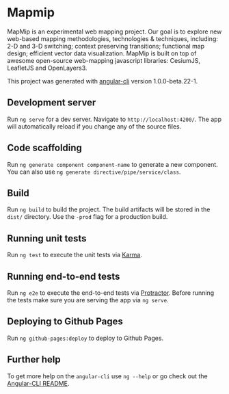 # Mapmip

MapMip is an experimental web mapping project. Our goal is to explore new web-based mapping methodologies, technologies & techniques, including: 2-D and 3-D switching; context preserving transitions; functional map design; efficient vector data visualization. MapMip is built on top of awesome open-source web-mapping javascript libraries: CesiumJS, LeafletJS and OpenLayers3.

This project was generated with [angular-cli](https://github.com/angular/angular-cli) version 1.0.0-beta.22-1.

## Development server

Run `ng serve` for a dev server. Navigate to `http://localhost:4200/`. The app will automatically reload if you change any of the source files.

## Code scaffolding

Run `ng generate component component-name` to generate a new component. You can also use `ng generate directive/pipe/service/class`.

## Build

Run `ng build` to build the project. The build artifacts will be stored in the `dist/` directory. Use the `-prod` flag for a production build.

## Running unit tests

Run `ng test` to execute the unit tests via [Karma](https://karma-runner.github.io).

## Running end-to-end tests

Run `ng e2e` to execute the end-to-end tests via [Protractor](http://www.protractortest.org/).
Before running the tests make sure you are serving the app via `ng serve`.

## Deploying to Github Pages

Run `ng github-pages:deploy` to deploy to Github Pages.

## Further help

To get more help on the `angular-cli` use `ng --help` or go check out the [Angular-CLI README](https://github.com/angular/angular-cli/blob/master/README.md).
